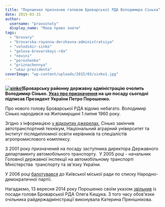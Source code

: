 ```yaml
---
title: "Порошенко призначив головою Броварської РДА Володимира Сінька"
date: 2015-03-31
author: 
  username: "pravoznaty"
  display_name: "Маєш право знати"
tags: 
  - "brovary"
  - "brovarska-rayonna-derzhavna-administratsiya"
  - "volodimir-sinko"
  - "golova-brovarskoyi-rda"
  - "novini"
  - "poroshenko"
  - "priznachennya"
  - "ukaz-prezidenta"
coverImage: "wp-content/uploads/2015/03/sinko1.jpg"
---
```


**[![sinko1](https://mpz.brovary.org/wp-content/uploads/2015/03/sinko1.jpg)](https://mpz.brovary.org/wp-content/uploads/2015/03/sinko1.jpg)Броварську районну державну адміністрацію очолить Володимир Сінько. [Указ про призначення](https://www.president.gov.ua/documents/19203.html) на цю посаду сьогодні підписав Президент України Петро Порошенко.**

Про нового голову Броварської РДА відомо небагато. Володимир Сінько народився на Житомирщині 1 липня 1960 року.

Згідно з інформацією [у відкритих джерелах](https://who-is-who.ua/main/page/zhitomir/64/23), Сінько закінчив автотранспортний технікум, Національний аграрний університет та Інститут післядипломної освіти керівників та спеціалістів агропромислового комплексу.

З 2001 року призначений на посаду заступника директора Державного департаменту автомобільного транспорту.  У 2005 році - начальник Головної державної інспекції на автомобільному транспорті Міністерства  транспорту та зв'язку України.

У 2006 році [балотувався](https://www.kreschatic.kiev.ua/ua/2814/art/30445.html) до Київської міської ради по списку Народно-демократичної партії.

Нагадаємо, 13 вересня 2014 року Порошенко своїм указом [звільнив](https://mpz.brovary.org/prezident-poroshenko-zvilniv-olega-kishhuka-z-posadi-golovi-brovarskoyi-rda/) із посади голови Броварської РДА Олега Кищука. З того часу обов'язки очільника райдержадміністрації виконувала Катерина Прянішнікова.
